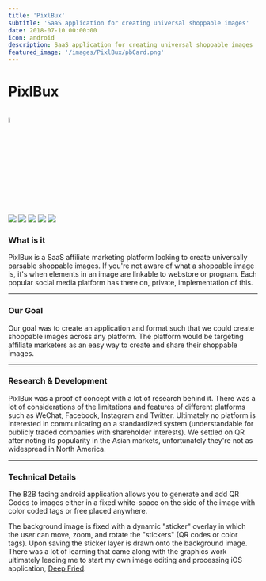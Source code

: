```yaml
---
title: 'PixlBux'
subtitle: 'SaaS application for creating universal shoppable images'
date: 2018-07-10 00:00:00
icon: android
description: SaaS application for creating universal shoppable images
featured_image: '/images/PixlBux/pbCard.png'
---
```


<div class="center">
	<h1><i class="fab fa-android"></i> PixlBux</h1>
	<br>
	<img src="/images/PixlBux/logo.png" width="5%" height="5%"/>
	<br>
</div>
<div class="gallery" data-columns="5">
	<img src="/images/PixlBux/1.png">
	<img src="/images/PixlBux/2.png">
	<!-- <img src="/images/PixlBux/3.png"> -->
	<img src="/images/PixlBux/4.png">
	<img src="/images/PixlBux/5.png">
    <img src="/images/PixlBux/6.png">
    <!-- <img src="/images/PixlBux/7.png">
    <img src="/images/PixlBux/8.png"> -->
</div>

### What is it

PixlBux is a SaaS affiliate marketing platform looking to create universally parsable shoppable images. If you're not aware of what a shoppable image is, it's when elements in an image are linkable to webstore or program. Each popular social media platform has there on, private, implementation of this.

---

### Our Goal

Our goal was to create an application and format such that we could create shoppable images across any platform. The platform would be targeting affiliate marketers as an easy way to create and share their shoppable images.

---

### Research & Development

PixlBux was a proof of concept with a lot of research behind it. There was a lot of considerations of the limitations and features of different platforms such as WeChat, Facebook, Instagram and Twitter. Ultimately no platform is interested in communicating on a standardized system (understandable for publicly traded companies with shareholder interests). We settled on QR after noting its popularity in the Asian markets, unfortunately they're not as widespread in North America.

---

### Technical Details

The B2B facing android application allows you to generate and add QR Codes to images either in a fixed white-space on the side of the image with color coded tags or free placed anywhere.

The background image is fixed with a dynamic "sticker" overlay in which the user can move, zoom, and rotate the "stickers" (QR codes or color tags). Upon saving the sticker layer is drawn onto the background image. There was a lot of learning that came along with the graphics work ultimately leading me to start my own image editing and processing iOS application, [Deep Fried](/project/deep-fried).